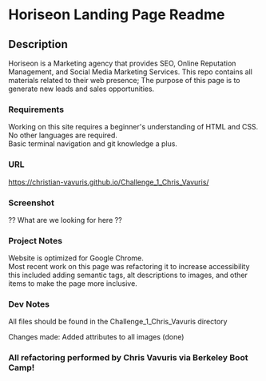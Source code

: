 # Horiseon Landing Page Readme

## Description

Horiseon is a Marketing agency that provides SEO, Online Reputation Management, and Social Media Marketing Services. This repo contains all materials related to their web presence; The purpose of this page is to generate new leads and sales opportunities. 

### Requirements

Working on this site requires a beginner's understanding of HTML and CSS.  No other languages are required.  
Basic terminal navigation and git knowledge a plus.

### URL

https://christian-vavuris.github.io/Challenge_1_Chris_Vavuris/

### Screenshot

?? What are we looking for here ??

### Project Notes
Website is optimized for Google Chrome.  
Most recent work on this page was refactoring it to increase accessibility this included adding semantic tags, alt descriptions to images, and other items to make the page more inclusive. 

### Dev Notes
All files should be found in the Challenge_1_Chris_Vavuris directory

Changes made:
Added attributes to all images (done)

### All refactoring performed by Chris Vavuris via Berkeley Boot Camp!

